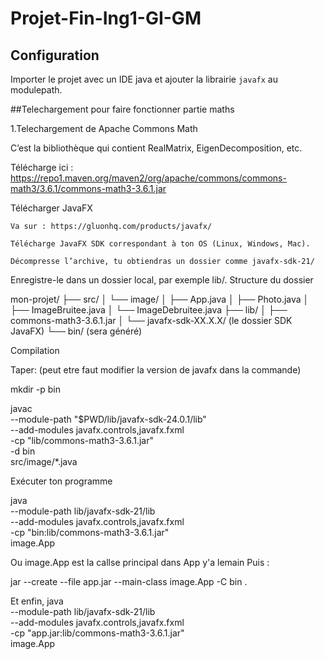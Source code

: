 # Projet-Fin-Ing1-GI-GM

## Configuration
Importer le projet avec un IDE java et ajouter la librairie ``javafx`` au modulepath.

##Telechargement pour faire fonctionner partie maths

1.Telechargement de Apache Commons Math

C’est la bibliothèque qui contient RealMatrix, EigenDecomposition, etc.

Télécharge ici :
https://repo1.maven.org/maven2/org/apache/commons/commons-math3/3.6.1/commons-math3-3.6.1.jar

Télécharger JavaFX

    Va sur : https://gluonhq.com/products/javafx/

    Télécharge JavaFX SDK correspondant à ton OS (Linux, Windows, Mac).

    Décompresse l’archive, tu obtiendras un dossier comme javafx-sdk-21/

Enregistre-le dans un dossier local, par exemple lib/.
Structure du dossier

mon-projet/
├── src/
│   └── image/
│       ├── App.java
│       ├── Photo.java
│       ├── ImageBruitee.java
│       └── ImageDebruitee.java
├── lib/
│   ├── commons-math3-3.6.1.jar
│   └── javafx-sdk-XX.X.X/ (le dossier SDK JavaFX)
└── bin/ (sera généré)

Compilation

Taper: (peut etre faut modifier la version de javafx dans la commande)


mkdir -p bin

javac \
  --module-path "$PWD/lib/javafx-sdk-24.0.1/lib" \
  --add-modules javafx.controls,javafx.fxml \
  -cp "lib/commons-math3-3.6.1.jar" \
  -d bin \
  src/image/*.java


 Exécuter ton programme

java \
  --module-path lib/javafx-sdk-21/lib \
  --add-modules javafx.controls,javafx.fxml \
  -cp "bin:lib/commons-math3-3.6.1.jar" \
  image.App 
  
Ou image.App est la callse principal dans App y'a lemain
Puis : 

jar --create --file app.jar --main-class image.App -C bin .

Et enfin,
java \
  --module-path lib/javafx-sdk-21/lib \
  --add-modules javafx.controls,javafx.fxml \
  -cp "app.jar:lib/commons-math3-3.6.1.jar" \
  image.App

